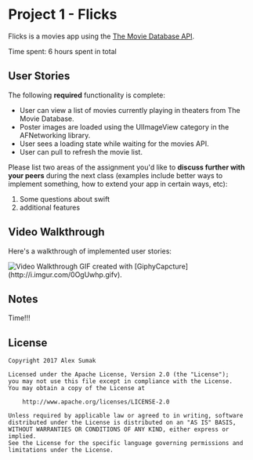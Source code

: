 # Project 1 - Flicks

Flicks is a movies app using the [The Movie Database API](http://docs.themoviedb.apiary.io/#).

Time spent: 6 hours spent in total

## User Stories

The following **required** functionality is complete:

* User can view a list of movies currently playing in theaters from The Movie Database.
* Poster images are loaded using the UIImageView category in the AFNetworking library.
* User sees a loading state while waiting for the movies API.
* User can pull to refresh the movie list.

Please list two areas of the assignment you'd like to **discuss further with your peers** during the next class (examples include better ways to implement something, how to extend your app in certain ways, etc):

1. Some questions about swift  
2. additional features

## Video Walkthrough 

Here's a walkthrough of implemented user stories:

<img src='http://i.imgur.com/0OgUwhp.gif' title='Video Walkthrough' width='' alt='Video Walkthrough' />
GIF created with [GiphyCapcture](http://i.imgur.com/0OgUwhp.gifv).

## Notes

Time!!!

## License

    Copyright 2017 Alex Sumak

    Licensed under the Apache License, Version 2.0 (the "License");
    you may not use this file except in compliance with the License.
    You may obtain a copy of the License at

        http://www.apache.org/licenses/LICENSE-2.0

    Unless required by applicable law or agreed to in writing, software
    distributed under the License is distributed on an "AS IS" BASIS,
    WITHOUT WARRANTIES OR CONDITIONS OF ANY KIND, either express or implied.
    See the License for the specific language governing permissions and
    limitations under the License.

